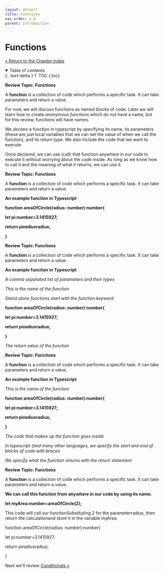 ```yaml
---
layout: default
title: Functions
nav_order: 1.4
parent: Introduction
---
```


# Functions

[&laquo; Return to the Chapter Index](index.md)

<details open markdown="block">
  <summary>
    Table of contents
  </summary>
  {: .text-delta }
1. TOC
{:toc}
</details>


__Review Topic: Functions__

A  __function__  is a collection of code which performs a specific task.  It can take parameters and return a value.

For now, we will discuss functions as named blocks of code.  Later we will learn how to create  _anonymous functions_  which do not have a name, but for this review, functions will have names.

We  _declare_  a function in typescript by specifying its name, its parameters (these are just local variables that we can set the value of when we call the function), and its return type.  We also include the code that we want to execute.

Once declared, we can use (call) that function anywhere in our code to execute it without worrying about the code inside.  As long as we know how to call it and the meaning of what it returns, we can use it.

__Review Topic: Functions__

A  __function__  is a collection of code which performs a specific task.  It can take parameters and return a value.

__An example function in Typescript__

__function areaOfCircle(radius: number):number{__

__let pi:number=3.1415927;__

__return pi*radius*radius;__

__}__

__Review Topic: Functions__

A  __function__  is a collection of code which performs a specific task.  It can take parameters and return a value.

__An example function in Typescript__

_A comma separated list of parameters and their types_

_This is the name of the function_

_Stand alone functions start with the function keyword_

__function areaOfCircle(radius: number):number{__

__let pi:number=3.1415927;__

__return pi*radius*radius;__

__}__

_The return value of the function_

__Review Topic: Functions__

A  __function__  is a collection of code which performs a specific task.  It can take parameters and return a value.

__An example function in Typescript__

_This is the name of the function_

__function areaOfCircle(radius: number):number{__

__let pi:number=3.1415927;__

__return pi*radius*radius;__

__}__

_The code that makes up the function goes inside_

_In typescript (and many other languages, we specify the start and end of blocks of code with braces_

_We specify what the function returns with the return statement_

__Review Topic: Functions__

A  __function__  is a collection of code which performs a specific task.  It can take parameters and return a value.

__We can call this function from anywhere in our code by using its name.__

__let myArea:number=areaOfCircle(2);__

This code will call our functionSubstituting 2 for the parameterradius, then return the calculationand store it in the variable myArea.

function areaOfCircle(radius: number):number{

let pi:number=3.1415927;

return pi*radius*radius;

}

Next we'll review [Conditionals &raquo;](../1-introduction/conditionals.md)